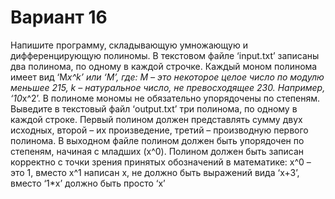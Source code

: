# Вариант 16
Напишите программу, складывающую умножающую и дифференцирующую полиномы.
В текстовом файле ‘input.txt’ записаны два полинома, по одному в каждой строчке. Каждый моном
полинома имеет вид ‘M*x^k’ или ‘M’, где: M – это некоторое целое число по модулю меньшее 215, k –
натуральное число, не превосходящее 230. Например, ‘10*x^2’. В полиноме мономы не обязательно
упорядочены по степеням. Выведите в текстовый файл ‘output.txt’ три полинома, по одному в каждой
строке. Первый полином должен представлять сумму двух исходных, второй – их произведение, третий –
производную первого полинома. В выходном файле полином должен быть упорядочен по степеням,
начиная с младших (x^0). Полином должен быть записан корректно с точки зрения принятых обозначений
в математике: x^0 – это 1, вместо x^1 написан x, не должно быть выражений вида ‘x+­3’, вместо ‘1*x’
должно быть просто ‘x’
